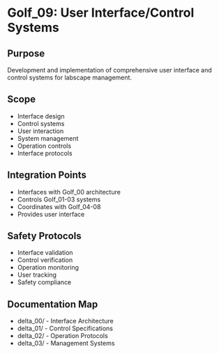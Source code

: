# Golf_09: User Interface/Control Systems

## Purpose

Development and implementation of comprehensive user interface and control systems for labscape management.

## Scope

- Interface design
- Control systems
- User interaction
- System management
- Operation controls
- Interface protocols

## Integration Points

- Interfaces with Golf_00 architecture
- Controls Golf_01-03 systems
- Coordinates with Golf_04-08
- Provides user interface

## Safety Protocols

- Interface validation
- Control verification
- Operation monitoring
- User tracking
- Safety compliance

## Documentation Map

- delta_00/ - Interface Architecture
- delta_01/ - Control Specifications
- delta_02/ - Operation Protocols
- delta_03/ - Management Systems